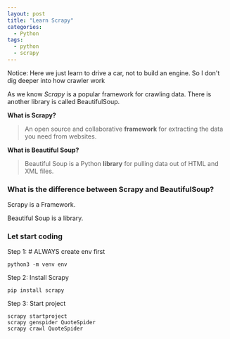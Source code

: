 ```yaml
---
layout: post
title: "Learn Scrapy"
categories:
  - Python
tags:
  - python
  - scrapy
---
```

Notice:
Here we just learn to drive a car, not to build an engine. So I don't dig deeper into how crawler work

As we know *Scrapy* is a popular framework for crawling data.
There is another library is called BeautifulSoup.

**What is Scrapy?**
> An open source and collaborative **framework** for extracting the data you need from websites.

**What is Beautiful Soup?**
> Beautiful Soup is a Python **library** for pulling data out of HTML and XML files.

### What is the difference between Scrapy and BeautifulSoup?

Scrapy is a Framework.

Beautiful Soup is a library.

### Let start coding

Step 1: # ALWAYS create env first

```
python3 -m venv env
```

Step 2: Install Scrapy

```
pip install scrapy
```

Step 3: Start project

```
scrapy startproject
scrapy genspider QuoteSpider
scrapy crawl QuoteSpider
```
